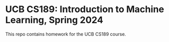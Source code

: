 # UCB CS189: Introduction to Machine Learning, Spring 2024

This repo contains homework for the UCB CS189 course.